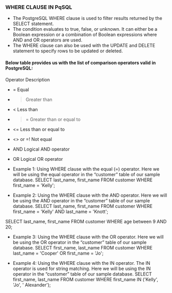 ### WHERE CLAUSE IN PqSQL
- The PostgreSQL WHERE clause is used to filter results returned by the SELECT statement.
- The condition evaluates to true, false, or unknown. It can either be a Boolean expression or a combination of Boolean expressions where AND and OR operators are used.
- The WHERE clause can also be used with the UPDATE and DELETE statement to specify rows to be updated or deleted.


#### Below table provides us with the list of comparison operators valid in PostgreSQL:
Operator	Description
- =	Equal
- >	Greater than
- <	Less than
- >=	Greater than or equal to
- <=	Less than or equal to
- <> or =!	Not equal
- AND	Logical AND operator
- OR	Logical OR operator

- Example 1: Using WHERE clause with the equal (=) operator. Here we will be using the equal operator in the “customer” table of our sample database.
SELECT
    last_name,
    first_name
FROM
    customer
WHERE
    first_name = 'Kelly';


- Example 2: Using the WHERE clause with the AND operator. Here we will be using the AND operator in the “customer” table of our sample database.
SELECT
    last_name,
    first_name
FROM
    customer
WHERE
    first_name = 'Kelly'
AND last_name = 'Knott';

SELECT
    last_name,
    first_name
FROM
    customer
WHERE
    age between 9 AND 20;


- Example 3: Using the WHERE clause with the OR operator. Here we will be using the OR operator in the “customer” table of our sample database.
SELECT
    first_name,
    last_name
FROM
    customer
WHERE
    last_name = 'Cooper' OR 
    first_name = 'Jo';


- Example 4: Using the WHERE clause with the IN operator. The IN operator is used for string matching. Here we will be using the IN operator in the “customer” table of our sample database.
SELECT
    first_name,
    last_name
FROM
    customer
WHERE 
    first_name IN ('Kelly', 'Jo', ' Alexander');